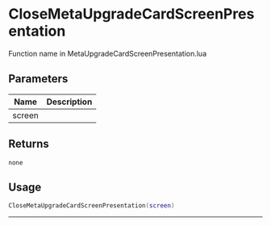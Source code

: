 # CloseMetaUpgradeCardScreenPresentation

Function name in MetaUpgradeCardScreenPresentation.lua

## Parameters

| Name   | Description |
| ------ | ----------- |
| screen |             |

## Returns

`none`

## Usage

```lua
CloseMetaUpgradeCardScreenPresentation(screen)
```

---
